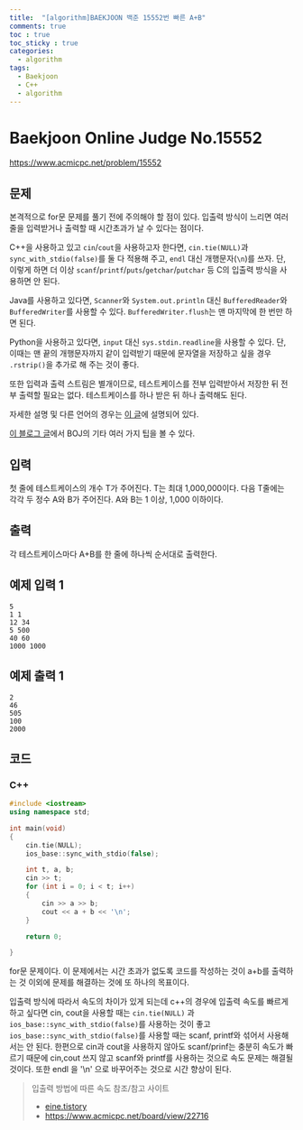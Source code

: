 ```yaml
---
title:  "[algorithm]BAEKJOON 백준 15552번 빠른 A+B"
comments: true
toc : true
toc_sticky : true
categories:
  - algorithm
tags:
  - Baekjoon
  - C++
  - algorithm
---
```


# Baekjoon Online Judge No.15552

<https://www.acmicpc.net/problem/15552>

## 문제

본격적으로 for문 문제를 풀기 전에 주의해야 할 점이 있다. 입출력 방식이 느리면 여러 줄을 입력받거나 출력할 때 시간초과가 날 수 있다는 점이다.

C++을 사용하고 있고 `cin`/`cout`을 사용하고자 한다면, `cin.tie(NULL)`과 `sync_with_stdio(false)`를 둘 다 적용해 주고, `endl` 대신 개행문자(`\n`)를 쓰자. 단, 이렇게 하면 더 이상 `scanf`/`printf`/`puts`/`getchar`/`putchar` 등 C의 입출력 방식을 사용하면 안 된다.

Java를 사용하고 있다면, `Scanner`와 `System.out.println` 대신 `BufferedReader`와 `BufferedWriter`를 사용할 수 있다. `BufferedWriter.flush`는 맨 마지막에 한 번만 하면 된다.

Python을 사용하고 있다면, `input` 대신 `sys.stdin.readline`을 사용할 수 있다. 단, 이때는 맨 끝의 개행문자까지 같이 입력받기 때문에 문자열을 저장하고 싶을 경우 `.rstrip()`을 추가로 해 주는 것이 좋다.

또한 입력과 출력 스트림은 별개이므로, 테스트케이스를 전부 입력받아서 저장한 뒤 전부 출력할 필요는 없다. 테스트케이스를 하나 받은 뒤 하나 출력해도 된다.

자세한 설명 및 다른 언어의 경우는 [이 글](http://www.acmicpc.net/board/view/22716)에 설명되어 있다.

[이 블로그 글](http://www.acmicpc.net/blog/view/55)에서 BOJ의 기타 여러 가지 팁을 볼 수 있다.

## 입력

첫 줄에 테스트케이스의 개수 T가 주어진다. T는 최대 1,000,000이다. 다음 T줄에는 각각 두 정수 A와 B가 주어진다. A와 B는 1 이상, 1,000 이하이다.

## 출력

각 테스트케이스마다 A+B를 한 줄에 하나씩 순서대로 출력한다.

## 예제 입력 1 

```
5
1 1
12 34
5 500
40 60
1000 1000
```

## 예제 출력 1 

```
2
46
505
100
2000
```

## 코드

### C++

```c++
#include <iostream>
using namespace std;

int main(void)
{
	cin.tie(NULL);
	ios_base::sync_with_stdio(false);

	int t, a, b;
	cin >> t;
	for (int i = 0; i < t; i++)
	{
		cin >> a >> b;
		cout << a + b << '\n';
	}

	return 0;

}
```

for문 문제이다. 이 문제에서는 시간 초과가 없도록 코드를 작성하는 것이 a+b를 출력하는 것 이외에 문제를 해결하는 것에 또 하나의 목표이다.

 입출력 방식에 따라서 속도의 차이가 있게 되는데 c++의 경우에 입출력 속도를 빠르게 하고 싶다면  cin, cout을 사용할 때는 `cin.tie(NULL)` 과 `ios_base::sync_with_stdio(false)`를 사용하는 것이 좋고 `ios_base::sync_with_stdio(false)`를 사용할 때는 scanf, printf와 섞어서 사용해서는 안 된다. 한편으로 cin과 cout을 사용하지 않아도 scanf/prinf는 충분히 속도가 빠르기 때문에 cin,cout 쓰지 않고 scanf와 printf를 사용하는 것으로 속도 문제는 해결될 것이다. 또한 endl 을 '\n' 으로 바꾸어주는 것으로 시간 향상이 된다.



> 입출력 방법에 따른 속도 참조/참고 사이트
>
> - [eine.tistory](https://eine.tistory.com/entry/CC-입출력-방법에-따른-속도-정리)
> - https://www.acmicpc.net/board/view/22716

